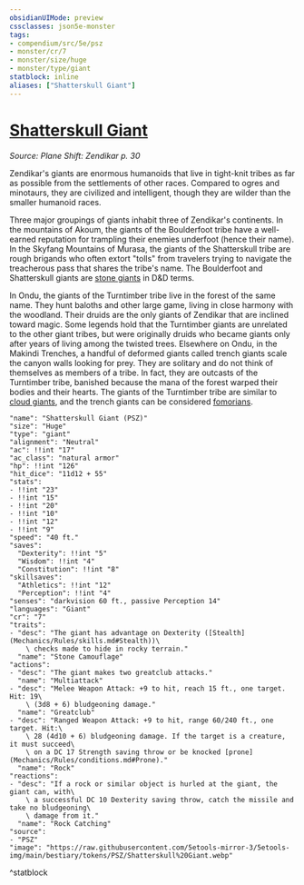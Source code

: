 ```yaml
---
obsidianUIMode: preview
cssclasses: json5e-monster
tags:
- compendium/src/5e/psz
- monster/cr/7
- monster/size/huge
- monster/type/giant
statblock: inline
aliases: ["Shatterskull Giant"]
---
```

# [Shatterskull Giant](Mechanics\bestiary\giant/shatterskull-giant-psz.md)
*Source: Plane Shift: Zendikar p. 30*  

Zendikar's giants are enormous humanoids that live in tight-knit tribes as far as possible from the settlements of other races. Compared to ogres and minotaurs, they are civilized and intelligent, though they are wilder than the smaller humanoid races.

Three major groupings of giants inhabit three of Zendikar's continents. In the mountains of Akoum, the giants of the Boulderfoot tribe have a well-earned reputation for trampling their enemies underfoot (hence their name). In the Skyfang Mountains of Murasa, the giants of the Shatterskull tribe are rough brigands who often extort "tolls" from travelers trying to navigate the treacherous pass that shares the tribe's name. The Boulderfoot and Shatterskull giants are [stone giants](Mechanics/bestiary/giant/stone-giant.md) in D&D terms.

In Ondu, the giants of the Turntimber tribe live in the forest of the same name. They hunt baloths and other large game, living in close harmony with the woodland. Their druids are the only giants of Zendikar that are inclined toward magic. Some legends hold that the Turntimber giants are unrelated to the other giant tribes, but were originally druids who became giants only after years of living among the twisted trees. Elsewhere on Ondu, in the Makindi Trenches, a handful of deformed giants called trench giants scale the canyon walls looking for prey. They are solitary and do not think of themselves as members of a tribe. In fact, they are outcasts of the Turntimber tribe, banished because the mana of the forest warped their bodies and their hearts. The giants of the Turntimber tribe are similar to [cloud giants](Mechanics/bestiary/giant/cloud-giant.md), and the trench giants can be considered [fomorians](Mechanics/bestiary/giant/fomorian.md).

```statblock
"name": "Shatterskull Giant (PSZ)"
"size": "Huge"
"type": "giant"
"alignment": "Neutral"
"ac": !!int "17"
"ac_class": "natural armor"
"hp": !!int "126"
"hit_dice": "11d12 + 55"
"stats":
- !!int "23"
- !!int "15"
- !!int "20"
- !!int "10"
- !!int "12"
- !!int "9"
"speed": "40 ft."
"saves":
  "Dexterity": !!int "5"
  "Wisdom": !!int "4"
  "Constitution": !!int "8"
"skillsaves":
  "Athletics": !!int "12"
  "Perception": !!int "4"
"senses": "darkvision 60 ft., passive Perception 14"
"languages": "Giant"
"cr": "7"
"traits":
- "desc": "The giant has advantage on Dexterity ([Stealth](Mechanics/Rules/skills.md#Stealth))\
    \ checks made to hide in rocky terrain."
  "name": "Stone Camouflage"
"actions":
- "desc": "The giant makes two greatclub attacks."
  "name": "Multiattack"
- "desc": "Melee Weapon Attack: +9 to hit, reach 15 ft., one target. Hit: 19\
    \ (3d8 + 6) bludgeoning damage."
  "name": "Greatclub"
- "desc": "Ranged Weapon Attack: +9 to hit, range 60/240 ft., one target. Hit:\
    \ 28 (4d10 + 6) bludgeoning damage. If the target is a creature, it must succeed\
    \ on a DC 17 Strength saving throw or be knocked [prone](Mechanics/Rules/conditions.md#Prone)."
  "name": "Rock"
"reactions":
- "desc": "If a rock or similar object is hurled at the giant, the giant can, with\
    \ a successful DC 10 Dexterity saving throw, catch the missile and take no bludgeoning\
    \ damage from it."
  "name": "Rock Catching"
"source":
- "PSZ"
"image": "https://raw.githubusercontent.com/5etools-mirror-3/5etools-img/main/bestiary/tokens/PSZ/Shatterskull%20Giant.webp"
```
^statblock